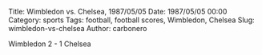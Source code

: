 Title: Wimbledon vs. Chelsea, 1987/05/05
Date: 1987/05/05 00:00
Category: sports
Tags: football, football scores, Wimbledon, Chelsea
Slug: wimbledon-vs-chelsea
Author: carbonero


Wimbledon 2 - 1 Chelsea
